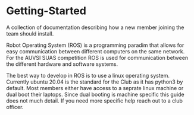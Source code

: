 # Getting-Started

A collection of documentation describing how a new member joining the team should install.

Robot Operating System (ROS) is a programming paradim that allows for easy communication between different computers on the same network. For the AUVSI SUAS competition ROS is used for communication between the different hardware and software systems. 

The best way to develop in ROS is to use a linux operating system. Currently ubuntu 20.04 is the standard for the Club as it has python3 by default. Most members either have access to a seprate linux machine or dual boot their laptops. Since dual booting is machine specific this guide does not much detail. If you need more specific help reach out to a club officer.




  
